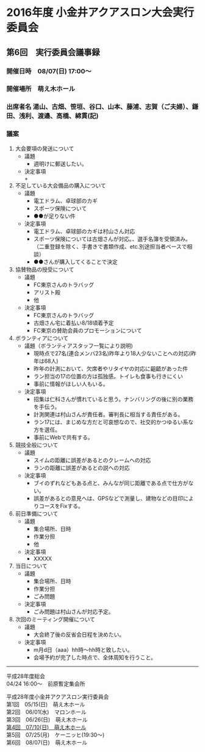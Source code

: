 # 2016年度 小金井アクアスロン大会実行委員会  
## 第6回　実行委員会議事録  
### 開催日時　08/07(日) 17:00～  
### 開催場所　萌え木ホール  
### 出席者名 湯山、古畑、笹垣、谷口、山本、藤浦、志賀（ご夫婦）、鎌田、浅利、渡邉、高橋、綿貫(記)　  
### 議案  
1. 大会要項の発送について  
   * 議題  
     + 週明けに郵送したい。  
   * 決定事項  
     + 
2. 不足している大会備品の購入について  
   * 議題  
     + 電工ドラム、卓球部のカギ  
     + スポーツ保険について  
     + ●●が足りない件  
   * 決定事項  
     + 電工ドラム、卓球部のカギは村山さん対応  
     + スポーツ保険については古畑さんが対応。、選手名簿を受領済み。  
       （二重登録を除く、手書きで書類作成、etc.別途担当者ベースで相談）  
     + ●●さんが購入してくることで決定  
3. 協賛物品の授受について  
   * 議題  
     + FC東京さんのトラバッグ  
     + アリスト殿  
     + 他  
   * 決定事項  
     + FC東京さんのトラバッグ  
     + 古畑さん宅に着払い8/18頃着予定  
     + FC東京の賛助会員のプロモーションについて    
4. ボランティアについて  
   * 議題（ボランティアスタッフ一覧により説明)    
     + 現時点で27名(連合メンバ23名)昨年より18人少ないことへの対応(昨年は68人)  
     + 昨年の計測において、欠席者やリタイヤの対応に齟齬があった件  
     + ラン担当の17の位置の方は孤独感。トイレも食事も行きにくい  
     + 事前に情報がほしい人もいる。  
   * 決定事項  
     + 招集は仁科さんが慣れていると思う。ナンバリングの後に別の業務を手伝う。  
     + 計測関連は村山さんが責任者。審判長に相当する責任がある。  
     + ラン17には、まじめな方だと可哀想なので、社交的かつゆるい系な方を選任。  
     + 事前にWebで共有する。  
5. 競技全般について  
   * 議題    
     + スイムの距離に誤差があるとのクレームへの対応    
     + ランの距離に誤差があるとの説への対応    
   * 決定事項  
     + ブイのずれなどもある点と、みんなが同じ距離である点で仕方がない。    
     + 誤差があるとの意見へは、GPSなどで測量し、建物などの目印によりコースをFixする。    
6. 前日準備について  
   * 議題  
     + 集合場所、日時  
     + 作業分担  
     + 他  
   * 決定事項  
     + XXXXX  
7. 当日について  
   * 議題  
     + 集合場所、日時  
     + 作業分担  
     + ごみ問題  
   * 決定事項  
     + ごみ問題は村山さんが対応予定。  
8. 次回のミーティング開催について  
   * 議題  
     + 大会終了後の反省会日程を決めたい。  
   * 決定事項  
     + m月d日（aaa）hh時～hh時と致したい。  
     + 会場予約が完了した時点で、全体周知を行うこと。    

---

平成28年度総会  
04/24 16:00～　前原暫定集会所  

平成28年度小金井アクアスロン実行委員会  
第1回　05/15(日)　萌え木ホール  
第2回　06/01(水)　マロンホール  
第3回　06/26(日)　萌え木ホール  
[第4回　07/10(日)　萌え木ホール](./20160710.md "議事録を参照する。")  
第5回　07/25(月)　ケーニッヒ(19:30～)  
第6回　08/07(日)　萌え木ホール  
